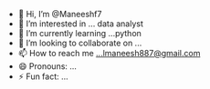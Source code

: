 - 👋 Hi, I’m @Maneeshf7
- 👀 I’m interested in ... data analyst
- 🌱 I’m currently learning ...python
- 💞️ I’m looking to collaborate on ...
- 📫 How to reach me ...lmaneesh887@gmail.com
- 😄 Pronouns: ...
- ⚡ Fun fact: ...

<!---
Maneeshf7/Maneeshf7 is a ✨ special ✨ repository because its `README.md` (this file) appears on your GitHub profile.
You can click the Preview link to take a look at your changes.
--->
